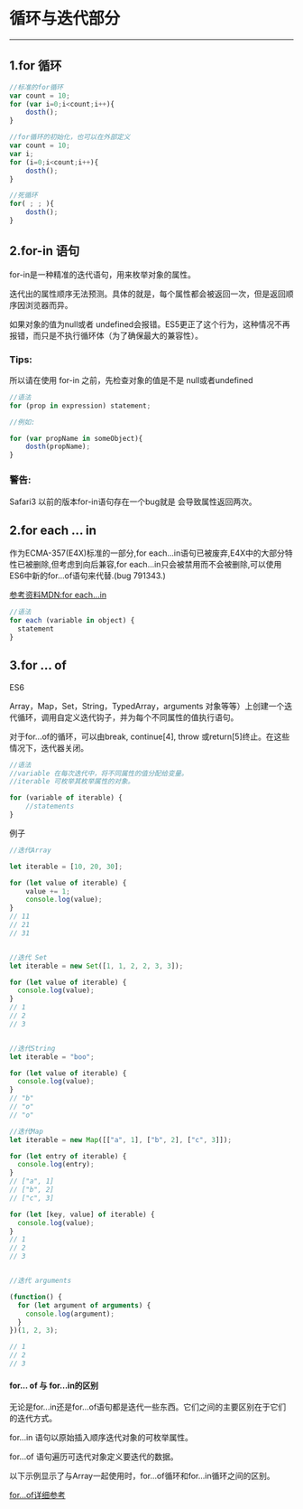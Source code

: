 # 循环与迭代部分

----

## 1.for 循环


```JavaScript
//标准的for循环
var count = 10;
for (var i=0;i<count;i++){
    dosth();
}

//for循环的初始化，也可以在外部定义
var count = 10;
var i;
for (i=0;i<count;i++){
    dosth();
}

//死循环
for( ; ; ){
    dosth();
}
```


## 2.for-in 语句

for-in是一种精准的迭代语句，用来枚举对象的属性。

迭代出的属性顺序无法预测。具体的就是，每个属性都会被返回一次，但是返回顺序因浏览器而异。

如果对象的值为null或者 undefined会报错。ES5更正了这个行为，这种情况不再报错，而只是不执行循环体（为了确保最大的兼容性）。

### Tips:
所以请在使用 for-in 之前，先检查对象的值是不是 null或者undefined

```JavaScript
//语法
for (prop in expression) statement;

//例如:

for (var propName in someObject){
    dosth(propName);
}

```


### 警告:
Safari3 以前的版本for-in语句存在一个bug就是 会导致属性返回两次。



## 2.for each ... in

作为ECMA-357(E4X)标准的一部分,for each...in语句已被废弃,E4X中的大部分特性已被删除,但考虑到向后兼容,for each...in只会被禁用而不会被删除,可以使用ES6中新的for...of语句来代替.(bug 791343.)

[参考资料MDN:for each...in](https://developer.mozilla.org/zh-CN/docs/Web/JavaScript/Reference/Statements/for_each...in)

```JavaScript
//语法
for each (variable in object) {
  statement
}

```


## 3.for ... of

ES6

Array，Map，Set，String，TypedArray，arguments 对象等等）上创建一个迭代循环，调用自定义迭代钩子，并为每个不同属性的值执行语句。


对于for...of的循环，可以由break, continue[4], throw 或return[5]终止。在这些情况下，迭代器关闭。

```JavaScript
//语法
//variable 在每次迭代中，将不同属性的值分配给变量。
//iterable 可枚举其枚举属性的对象。

for (variable of iterable) {
    //statements
}
```

例子
```JavaScript
//迭代Array

let iterable = [10, 20, 30];

for (let value of iterable) {
    value += 1;
    console.log(value);
}
// 11
// 21
// 31


//迭代 Set
let iterable = new Set([1, 1, 2, 2, 3, 3]);

for (let value of iterable) {
  console.log(value);
}
// 1
// 2
// 3


//迭代String
let iterable = "boo";

for (let value of iterable) {
  console.log(value);
}
// "b"
// "o"
// "o"

//迭代Map
let iterable = new Map([["a", 1], ["b", 2], ["c", 3]]);

for (let entry of iterable) {
  console.log(entry);
}
// ["a", 1]
// ["b", 2]
// ["c", 3]

for (let [key, value] of iterable) {
  console.log(value);
}
// 1
// 2
// 3


//迭代 arguments

(function() {
  for (let argument of arguments) {
    console.log(argument);
  }
})(1, 2, 3);

// 1
// 2
// 3
```


#### for... of 与 for...in的区别

无论是for...in还是for...of语句都是迭代一些东西。它们之间的主要区别在于它们的迭代方式。

for...in 语句以原始插入顺序迭代对象的可枚举属性。

for...of 语句遍历可迭代对象定义要迭代的数据。

以下示例显示了与Array一起使用时，for...of循环和for...in循环之间的区别。



[for...of详细参考](https://developer.mozilla.org/zh-CN/docs/Web/JavaScript/Reference/Statements/for...of)
